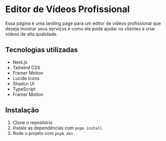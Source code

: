 # Editor de Vídeos Profissional
Essa página é uma landing page para um editor de vídeos profissional que deseja mostrar seus serviços e como ele pode ajudar os clientes a criar vídeos de alta qualidade.

## Tecnologias utilizadas
- Next.js
- Tailwind CSS
- Framer Motion
- Lucide Icons
- Shadcn UI
- TypeScript
- Framer Motion

## Instalação

1. Clone o repositório
2. Instale as dependências com `pnpm install`
3. Rode o projeto com `pnpm dev`